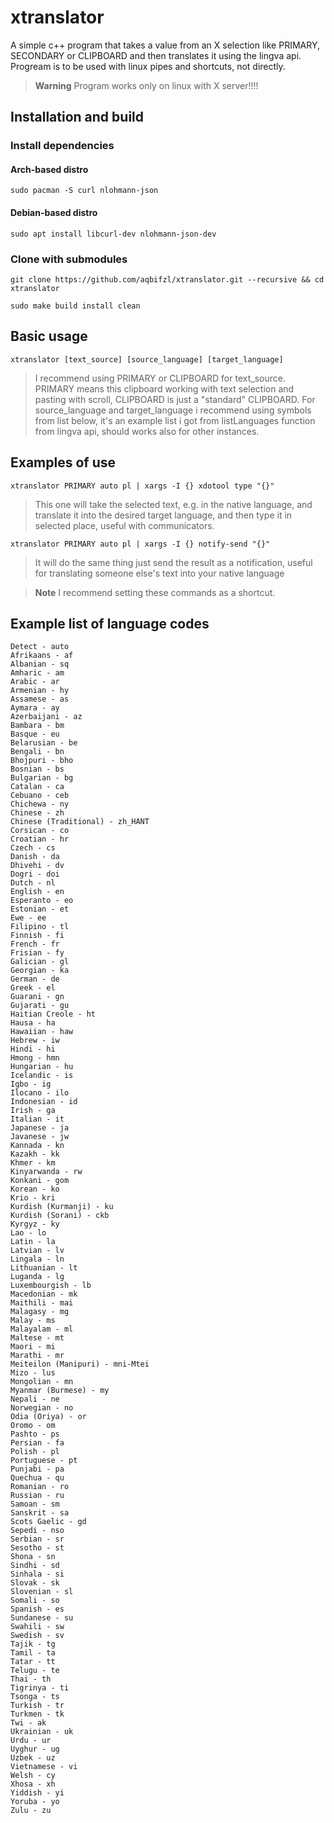 # xtranslator

A simple c++ program that takes a value from an X selection like PRIMARY, SECONDARY or CLIPBOARD and then translates it using the lingva api. Progream is to be used with linux pipes and shortcuts, not directly.
> **Warning**
> Program works only on linux with X server!!!!

## Installation and build
### Install dependencies
#### Arch-based distro
```
sudo pacman -S curl nlohmann-json
```
#### Debian-based distro
```
sudo apt install libcurl-dev nlohmann-json-dev
```

### Clone with submodules
```
git clone https://github.com/aqbifzl/xtranslator.git --recursive && cd xtranslator
```
```
sudo make build install clean
```
## Basic usage
```xtranslator [text_source] [source_language] [target_language]```
> I recommend using PRIMARY or CLIPBOARD for text_source. PRIMARY means this clipboard working with text selection and pasting with scroll, CLIPBOARD is just a "standard" CLIPBOARD.
> For source_language and target_language i recommend using symbols from list below, it's an example list i got from listLanguages function from lingva api, should works also for other instances.
## Examples of use
```
xtranslator PRIMARY auto pl | xargs -I {} xdotool type "{}"
```
> This one will take the selected text, e.g. in the native language, and translate it into the desired target language, and then type it in selected place, useful with communicators.
```
xtranslator PRIMARY auto pl | xargs -I {} notify-send "{}"
```
> It will do the same thing just send the result as a notification, useful for translating someone else's text into your native language

> **Note**
> I recommend setting these commands as a shortcut.

## Example list of language codes
```
Detect - auto
Afrikaans - af
Albanian - sq
Amharic - am
Arabic - ar
Armenian - hy
Assamese - as
Aymara - ay
Azerbaijani - az
Bambara - bm
Basque - eu
Belarusian - be
Bengali - bn
Bhojpuri - bho
Bosnian - bs
Bulgarian - bg
Catalan - ca
Cebuano - ceb
Chichewa - ny
Chinese - zh
Chinese (Traditional) - zh_HANT
Corsican - co
Croatian - hr
Czech - cs
Danish - da
Dhivehi - dv
Dogri - doi
Dutch - nl
English - en
Esperanto - eo
Estonian - et
Ewe - ee
Filipino - tl
Finnish - fi
French - fr
Frisian - fy
Galician - gl
Georgian - ka
German - de
Greek - el
Guarani - gn
Gujarati - gu
Haitian Creole - ht
Hausa - ha
Hawaiian - haw
Hebrew - iw
Hindi - hi
Hmong - hmn
Hungarian - hu
Icelandic - is
Igbo - ig
Ilocano - ilo
Indonesian - id
Irish - ga
Italian - it
Japanese - ja
Javanese - jw
Kannada - kn
Kazakh - kk
Khmer - km
Kinyarwanda - rw
Konkani - gom
Korean - ko
Krio - kri
Kurdish (Kurmanji) - ku
Kurdish (Sorani) - ckb
Kyrgyz - ky
Lao - lo
Latin - la
Latvian - lv
Lingala - ln
Lithuanian - lt
Luganda - lg
Luxembourgish - lb
Macedonian - mk
Maithili - mai
Malagasy - mg
Malay - ms
Malayalam - ml
Maltese - mt
Maori - mi
Marathi - mr
Meiteilon (Manipuri) - mni-Mtei
Mizo - lus
Mongolian - mn
Myanmar (Burmese) - my
Nepali - ne
Norwegian - no
Odia (Oriya) - or
Oromo - om
Pashto - ps
Persian - fa
Polish - pl
Portuguese - pt
Punjabi - pa
Quechua - qu
Romanian - ro
Russian - ru
Samoan - sm
Sanskrit - sa
Scots Gaelic - gd
Sepedi - nso
Serbian - sr
Sesotho - st
Shona - sn
Sindhi - sd
Sinhala - si
Slovak - sk
Slovenian - sl
Somali - so
Spanish - es
Sundanese - su
Swahili - sw
Swedish - sv
Tajik - tg
Tamil - ta
Tatar - tt
Telugu - te
Thai - th
Tigrinya - ti
Tsonga - ts
Turkish - tr
Turkmen - tk
Twi - ak
Ukrainian - uk
Urdu - ur
Uyghur - ug
Uzbek - uz
Vietnamese - vi
Welsh - cy
Xhosa - xh
Yiddish - yi
Yoruba - yo
Zulu - zu
```